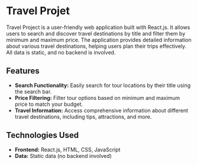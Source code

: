 # Travel Projet

Travel Project is a user-friendly web application built with React.js. It allows users to search and discover travel destinations by title and filter them by minimum and maximum price. The application provides detailed information about various travel destinations, helping users plan their trips effectively. All data is static, and no backend is involved.

## Features

- **Search Functionality:** Easily search for tour locations by their title using the search bar.
- **Price Filtering:** Filter tour options based on minimum and maximum price to match your budget.
- **Travel Information:** Access comprehensive information about different travel destinations, including tips, attractions, and more.

## Technologies Used

- **Frontend:** React.js, HTML, CSS, JavaScript
- **Data:** Static data (no backend involved)